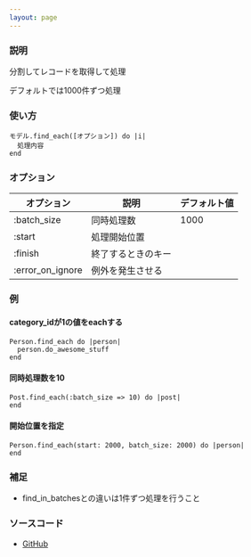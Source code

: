 ```yaml
---
layout: page
---
```

### 説明
分割してレコードを取得して処理

デフォルトでは1000件ずつ処理

### 使い方
    モデル.find_each([オプション]) do |i|
      処理内容
    end

### オプション

オプション            | 説明         | デフォルト値
-----------------|------------|-------
:batch_size      | 同時処理数   | 1000
:start           | 処理開始位置 |
:finish          | 終了するときのキー  |
:error_on_ignore | 例外を発生させる |

### 例
#### category_idが1の値をeachする
    Person.find_each do |person|
      person.do_awesome_stuff
    end

#### 同時処理数を10
    Post.find_each(:batch_size => 10) do |post|
    end

#### 開始位置を指定
    Person.find_each(start: 2000, batch_size: 2000) do |person|
    end

### 補足
* find_in_batchesとの違いは1件ずつ処理を行うこと

### ソースコード
* [GitHub](https://github.com/rails/rails/blob/f33d52c95217212cbacc8d5e44b5a8e3cdc6f5b3/activerecord/lib/active_record/relation/batches.rb#L67)